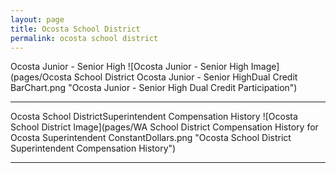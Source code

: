 ```yaml
---
layout: page
title: Ocosta School District
permalink: ocosta school district
---
```



Ocosta Junior - Senior High
![Ocosta Junior - Senior High Image](pages/Ocosta School District Ocosta Junior - Senior HighDual Credit BarChart.png "Ocosta Junior - Senior High Dual Credit Participation")

___

Ocosta School DistrictSuperintendent Compensation History
![Ocosta School District Image](pages/WA School District Compensation History for Ocosta Superintendent ConstantDollars.png "Ocosta School District Superintendent Compensation History")

___

